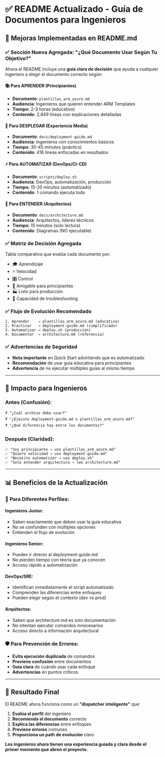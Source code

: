 # ✅ README Actualizado - Guía de Documentos para Ingenieros

## 🎯 Mejoras Implementadas en README.md

### ✅ **Sección Nueva Agregada: "¿Qué Documento Usar Según Tu Objetivo?"**

Ahora el README incluye una **guía clara de decisión** que ayuda a cualquier ingeniero a elegir el documento correcto según:

#### 📚 **Para APRENDER** (Principiantes)
- **Documento**: `plantillas_arm_azure.md`
- **Audiencia**: Ingenieros que quieren entender ARM Templates
- **Tiempo**: 2-3 horas (educativo)
- **Contenido**: 2,849 líneas con explicaciones detalladas

#### 🚀 **Para DESPLEGAR** (Experiencia Media)
- **Documento**: `docs/deployment-guide.md`
- **Audiencia**: Ingenieros con conocimientos básicos
- **Tiempo**: 30-45 minutos (práctico)
- **Contenido**: 416 líneas enfocadas en resultados

#### ⚡ **Para AUTOMATIZAR** (DevOps/CI-CD)
- **Documento**: `scripts/deploy.sh`
- **Audiencia**: DevOps, automatización, producción
- **Tiempo**: 15-20 minutos (automatizado)
- **Contenido**: 1 comando ejecuta todo

#### 📐 **Para ENTENDER** (Arquitectos)
- **Documento**: `docs/architecture.md`
- **Audiencia**: Arquitectos, líderes técnicos
- **Tiempo**: 15 minutos (solo lectura)
- **Contenido**: Diagramas (NO ejecutable)

### ✅ **Matriz de Decisión Agregada**

Tabla comparativa que evalúa cada documento por:
- 🎓 Aprendizaje
- ⚡ Velocidad
- 🎛️ Control
- 👶 Amigable para principiantes
- 🏭 Listo para producción
- 🔧 Capacidad de troubleshooting

### ✅ **Flujo de Evolución Recomendado**

```
1. Aprender    → plantillas_arm_azure.md (educativo)
2. Practicar   → deployment-guide.md (simplificado)  
3. Automatizar → deploy.sh (producción)
4. Documentar  → architecture.md (referencia)
```

### ✅ **Advertencias de Seguridad**

- **Nota importante** en Quick Start advirtiendo que es automatizado
- **Recomendación** de usar guía educativa para principiantes
- **Advertencia** de no ejecutar múltiples guías al mismo tiempo

---

## 🎯 **Impacto para Ingenieros**

### **Antes** (Confusión):
```
❓ "¿Cuál archivo debo usar?"
❓ "¿Ejecuto deployment-guide.md o plantillas_arm_azure.md?"
❓ "¿Qué diferencia hay entre los documentos?"
```

### **Después** (Claridad):
```
✅ "Soy principiante → uso plantillas_arm_azure.md"
✅ "Quiero velocidad → uso deployment-guide.md"  
✅ "Necesito automatizar → uso deploy.sh"
✅ "Solo entender arquitectura → leo architecture.md"
```

---

## 📊 **Beneficios de la Actualización**

### 🎯 **Para Diferentes Perfiles:**

#### **Ingenieros Junior:**
- Saben exactamente que deben usar la guía educativa
- No se confunden con múltiples opciones
- Entienden el flujo de evolución

#### **Ingenieros Senior:**
- Pueden ir directo al deployment-guide.md
- No pierden tiempo con teoría que ya conocen
- Acceso rápido a automatización

#### **DevOps/SRE:**
- Identifican inmediatamente el script automatizado
- Comprenden las diferencias entre enfoques
- Pueden elegir según el contexto (dev vs prod)

#### **Arquitectos:**
- Saben que architecture.md es solo documentación
- No intentan ejecutar comandos innecesarios
- Acceso directo a información arquitectural

### 🛡️ **Para Prevención de Errores:**

- **Evita ejecución duplicada** de comandos
- **Previene confusión** entre documentos
- **Guía clara** de cuándo usar cada enfoque
- **Advertencias** en puntos críticos

---

## 🎉 **Resultado Final**

El README ahora funciona como un **"dispatcher inteligente"** que:

1. **Evalúa el perfil** del ingeniero
2. **Recomienda el documento** correcto
3. **Explica las diferencias** entre enfoques
4. **Previene errores** comunes
5. **Proporciona un path de evolución** claro

**Los ingenieros ahora tienen una experiencia guiada y clara desde el primer momento que abren el proyecto.**
